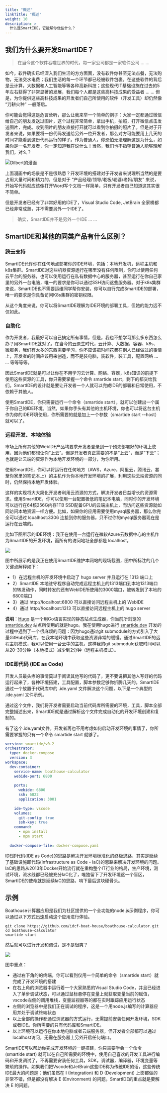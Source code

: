 ```yaml
---
title: "概述"
linkTitle: "概述"
weight: 10
description: >
  什么是SmartIDE，它能帮你做些什么？
---
```


## 我们为什么要开发SmartIDE？

> 在当今这个软件吞噬世界的时代，每一家公司都是一家软件公司 ... ...

如今，软件确实已经深入我们生活的方方面面，没有软件你甚至无法点餐，无法购物，无法交水电费；我们生活的每一个环节都已经被软件包裹。在这些软件的背后是云计算，大数据和人工智能等等各种高新科技；这些现代IT基础设施在过去的5年左右获得了非常显著的发展，我们每个人都是这些高科技成果的受益者 ... ... 但是，为你提供这些高科技成果的开发者们自己所使用的软件（开发工具）却仍然像 “刀耕火种” 一般落后。

你可能会觉得这是危言耸听，那么让我来举一个简单的例子：大家一定都通过微信给自己的朋友发送过图片，这个过程非常简单，拿出手机，拍照，打开微信点击发送图片，完成。收到图片的朋友直接打开就可以看到你拍摄的照片了。但是对于开发者来说，如果要将一份代码发送给另外一位开发者，那么对方可能要用上几天的时间才能看到这份代码运行的样子。作为普通人，你恐怕无法理解这是为什么，如果你是一名开发者，你一定知道我在说什么！当然，我们也不指望普通人能够理解我们，对么？

![Dilbert的漫画](dilbert.png)

上面漫画中的场景是不是很熟悉？开发环境的搭建对于开发者来说理所当然的是要占用大量时间和精力的，但是对于 “产品经理/领导/老板/老婆/老妈/朋友” 来说，开始写代码就应该像打开Word写个文档一样简单，只有开发者自己知道这其实很不简单。

但是开发者已经有了非常好用的IDE了，Visual Studio Code, JetBrain 全家桶都已经非常成熟，并不需要另外一个IDE了。

> 确实，SmartIDE并不是另外一个IDE ... ...

## SmartIDE和其他的同类产品有什么区别？

### 跨云支持

SmartIDE允许你在任何地点部署你的IDE环境，包括：本地开发机，远程主机和k8s集群。SmartIDE对这些机器资源运行在哪里没有任何限制，你可以使用任何云平台的服务器，也可以使用运行在私有数据中心的服务器，甚至运行在你自己家里的另外一台电脑，唯一的要求是你可以通过SSH访问这些服务器。对于k8s集群来说，SmartIDE也不需要运维同学帮你安装，你可以自行完成SmartIDE的部署，唯一的要求是你具备访问K8s集群的密钥权限。

从这个角度来说，你可以将SmartIDE理解为IDE环境的部署工具，但她的能力远不仅如此。

### 自助化

作为开发者，我最好可以自己搞定所有事情，但是，我也不想学习那么多东西怎么办？用SmartIDE就对了。在当今的云原生时代，云计算、大数据，容器、k8s、微服务，我们有太多的东西需要学习，你不应该把时间花费在别人已经做过的事情上，开发者的时间应该用来创造，而不是装电脑，装软件，装工具，配置网络 ... ... 等等等等。

因此SmartIDE就是可以让你在不用学习云计算、网络、容器，k8s知识的前提下使用这些资源的工具，你只需要掌握一个命令 smartide start，剩下的都交给我们。SmartIDE的设计就是要让开发者一个人就可以完成IDE的部署和日常使用，不依赖于其他人。

使用SmartIDE，你只需要运行一个命令（smartide start），就可以创建出一个属于你自己的IDE环境。当然，如果你手头有其他的主机环境，你也可以将这台主机作为你的IDE环境使用，你所需要的就是加上一个参数（smartide start --host）就可以了。

### 远程开发、本地体验

市场上所有其他的WebIDE产品均要求开发者登录到一个预先部署好的环境上使用，因为他们都想让你“上云”。但是开发者真正需要的不是“上云”，而是”下云“；也就是让云端的资源作为本地开发环境的一部分，为你所用。

使用SmartIDE，你可以将运行在任何地方（AWS，Azure，阿里云，腾讯云，甚至你家里的笔记本上）的主机作为你本地开发环境的扩展，利用这些云端资源的同时，仍然保持本地开发体验。

这样的实现将大大简化开发者利用云资源的方式，解决开发者日益增长的资源需求。使用SmartIDE，你可以使用一台配置极低的笔记本电脑，同时你的开发环境可以运行在64核256G内存1TB SSD配备GPU的云端主机上，而访问这些资源就如同访问本地资源一样方便。比如，如果你的应用需要使用mysql服务器，那么你完全可以通过 lcoalhost:3306 连接到你的服务器，只不过你的mysql服务器现在是运行在云端的。

比如下图所示的IDE环境：我正在使用一台运行在微软Azure云数据中心的主机作为SmartIDE的开发环境，而所有的访问地址全部都是 localhost。

![](images/local-port-forwarding.png)

图中所展示的是我正在使用SmartIDE维护本网站的现场截图，图中所标注的几个关键点解释如下：

- 1）在远程主机的开发环境中启动了 hugo server 并且运行在 1313 端口上
- 2）SmartIDE 本地驻守程序自动完成远程主机上的1313端口到本地1313端口的转发动作，同时转发的还有WebIDE所使用的3000端口，被转发到了本地的6800端口
- 3）通过 http://localhost:6800 可以直接访问远程主机上的 WebIDE
- 4）通过 http://localhost:1313 可以直接访问远程主机上的 hugo server

**说明**：<a href="https://gohugo.io/" target="_blank">Hugo</a> 是一个用Go语言实现的静态站点生成器，你当前所浏览的 [smartide.dev](https://smartide.dev) 站点所使用的就是hugo。我在使用hugo进行 [smartide.dev](https://smartide.dev) 开发的过程中遇到了一个很麻烦的问题：因为hugo通过git submodule的方式引入了大量GitHub代码库，在我本地环境中获取这些资源非常的缓慢。通过SmartIDE的远程主机模式，我可以使用一台云中的主机，这样我的git submodule获取时间可以从20-30分钟（本地模式）减少到2分钟（远程主机模式）。

### IDE即代码 (IDE as Code)

开发人员最头疼的事情莫过于阅读其他写的代码了，更不要说把其他人写好的代码运行起来了，各种环境搭建，工具配置，脚本参数足够你折腾几天的。SmartIDE通过一个放置于代码库中的 .ide.yaml 文件解决这个问题，以下是一个典型的 .ide.yaml 文件示例。

通过这个文件，我们将开发者需要启动当前代码库所需要的环境，工具，脚本全部完整描述出来，SmartIDE就是通过解析这个文件完成自动化的开发环境创建和复制的。

有了这个.ide.yaml文件，开发者再也不用考虑如何启动开发环境的事情了，你所需要掌握的只有一个命令 smartide start 就够了。

```yaml
version: smartide/v0.2
orchestrator:
  type: docker-compose
  version: 3
workspace:
  dev-container:
    service-name: boathouse-calculator
    webide-port: 6800
    
    ports: 
      webide: 6800
      ssh: 6822
      application: 3001
    
    ide-type: vscode
    volumes: 
      git-config: true
      ssh-key: true
    command:
      - npm install
      - npm start
    
  docker-compose-file: docker-compose.yaml
```

IDE即代码(IDE as Code)的思路是解决开发环境标准化的终极思路，其实是延续了基础设施即代码(Infrastructure as Code - IaC)的思路来解决开发环境的问题。IaC的思路从2013年Docker开始流行就在重构整个IT行业的格局，生产环境，测试环境，流水线都已经被充分IaC化了，唯独留下了开发环境这一个盲区，SmartIDE的使命就是延续IaC的思路，啃下最后这块硬骨头。

## 示例

Boathouse计算器应用是我们为社区提供的一个全功能的node.js示例程序，你可以通过以下方式迅速启动这个应用进行体验。

```shell
git clone https://github.com/idcf-boat-house/boathouse-calculator.git
cd boathouse-calculator
smartide start
```

然后就可以进行开发和调试，是不是很爽？

![](smartide-sample-calcualtor.png)

图中重点：

- 通过右下角的的终端，你可以看到仅用一个简单的命令（smartide start）就完成了开发环境的搭建
- 在右上角的浏览器中运行着一个大家熟悉的Visual Studio Code，并且已经进入了单步调试状态，可以通过鼠标悬停在变量上就获取变量当前的赋值，vscode左侧的调用堆栈，变量监视器等的都在实时跟踪应用运行状态
- 左侧的浏览器中是我们正在调试的程序，这是一个用node.js编写的计算器应用并处于调试终端状态
- 以上全部的操作都通过浏览器的方式运行，无需提前安装任何开发环境，SDK或者IDE。你所需要的只有代码库和SmartIDE。
- 以上环境可以运行在你本地电脑或者云端服务器，但开发者全部都可以通过localhost访问，无需在服务器上另外开启任何端口。

SmartIDE可以帮助你完成开发环境的一键搭建，你只需要学会一个命令 (smartide start) 就可以在自己所需要的环境中，使用自己喜欢的开发工具进行编码和开发调试了，不再需要安装任何工具，SDK，调试器，编译器，环境变量等繁琐的操作。如果我们把Vscode和JetBrain这些IDE称为传统IDE的话，这些传统IDE最大的问题是：他们虽然在 I (Integration) 和 D (Development) 上面都做的非常不错，但是都没有解决 E (Environment) 的问题。SmartIDE的重点就是要解决 E 的问题。